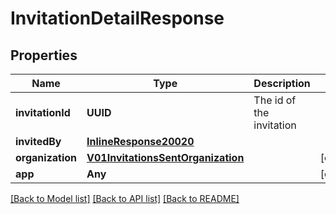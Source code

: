 # InvitationDetailResponse

## Properties
Name | Type | Description | Notes
------------ | ------------- | ------------- | -------------
**invitationId** | **UUID** | The id of the invitation | 
**invitedBy** | [**InlineResponse20020**](InlineResponse20020.md) |  | 
**organization** | [**V01InvitationsSentOrganization**](V01InvitationsSentOrganization.md) |  | [optional] 
**app** | **Any** |  | [optional] 

[[Back to Model list]](../README.md#documentation-for-models) [[Back to API list]](../README.md#documentation-for-api-endpoints) [[Back to README]](../README.md)


